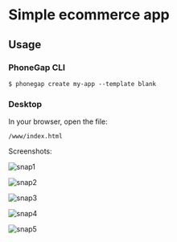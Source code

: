 # Simple ecommerce app

## Usage

### PhoneGap CLI

    $ phonegap create my-app --template blank

### Desktop

In your browser, open the file:

    /www/index.html

Screenshots:

![snap1](https://cloud.githubusercontent.com/assets/24657693/23836321/33304174-079c-11e7-8363-e314635bd9ed.PNG)

![snap2](https://cloud.githubusercontent.com/assets/24657693/23836318/32cfe2ca-079c-11e7-8fb7-27ded09c92b5.PNG)

![snap3](https://cloud.githubusercontent.com/assets/24657693/23836320/32ff5758-079c-11e7-8bf8-419ae00516a3.PNG)

![snap4](https://cloud.githubusercontent.com/assets/24657693/23836319/32ff6252-079c-11e7-9b70-0be4e5f7efb1.PNG)

![snap5](https://cloud.githubusercontent.com/assets/24657693/23836322/33310186-079c-11e7-9b75-60f6f6bd21c1.PNG)



